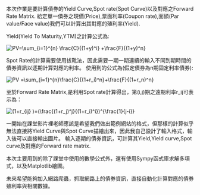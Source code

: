 本次作業是要計算債券的Yield Curve,Spot rate(Spot Curve)以及對應之Forward Rate Matrix.
給定單一債券之現價(Price),票面利率(Coupon rate),面額(Par value/Face value)我們可以計算出其對應的殖利率(Yield).

Yield(Yield To Maturity,YTM)之計算公式為:

<img src="https://latex.codecogs.com/gif.latex?PV=\sum_{i=1}^{n}&space;\frac{C}{(1&plus;y)^i}&space;&plus;\frac{F}{(1&plus;y)^n}" title="PV=\sum_{i=1}^{n} \frac{C}{(1+y)^i} +\frac{F}{(1+y)^n}" />


Spot Rate的計算需要使用拔靴法，因此需要一期一期連續的輸入不同到期時間的債券資訊以逐期計算對應的利率。
使用到的公式為(假定債券為n期固定利率債券):

<img src="https://latex.codecogs.com/gif.latex?PV&space;=\sum_{i=1}^{n}\frac{C}{(1&plus;r_i)^n}&plus;\frac{F}{(1&plus;r_n)^n}" title="PV =\sum_{i=1}^{n}\frac{C}{(1+r_i)^n}+\frac{F}{(1+r_n)^n}" />

至於Forward Rate Matrix,是利用Spot rate計算得出，第(i,j)期之遠期利率r_ij可表示為：

<img src="https://latex.codecogs.com/gif.latex?(1&plus;r_{ij}&space;)=(\frac{(1&plus;r_j)^j}{(1&plus;r_i)^i})^{\frac{1}{j-i}}" title="(1+r_{ij} )=(\frac{(1+r_j)^j}{(1+r_i)^i})^{\frac{1}{j-i}}" />



一開始在課堂影片裡老師應該是希望我們做出範例網站的格式，但那樣的計算似乎無法直接將Yield Curve與Spot Curve描繪出來，因此我自己設計了輸入格式，輸入後可以直接輸出圖片。
輸入逐期的債券資訊，可計算其Yield,Yield curve,Spot curve及對應的Forward rate matrix.

本次主要用到的除了課堂中使用的數學公式外，還有使用Sympy函式庫求解多項式，以及Ｍatplotlib繪圖。

未來希望能夠加入網路爬蟲，抓取網路上的債券資訊，直接自動化計算對應的債券殖利率與相關數據。

